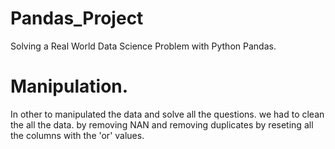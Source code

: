 # Pandas_Project
Solving a Real World Data Science Problem with Python Pandas.

# Manipulation.
In other to manipulated the data and solve all the questions. we had to clean the all the data. 
by removing NAN and removing duplicates by reseting all the columns with the 'or' values.
